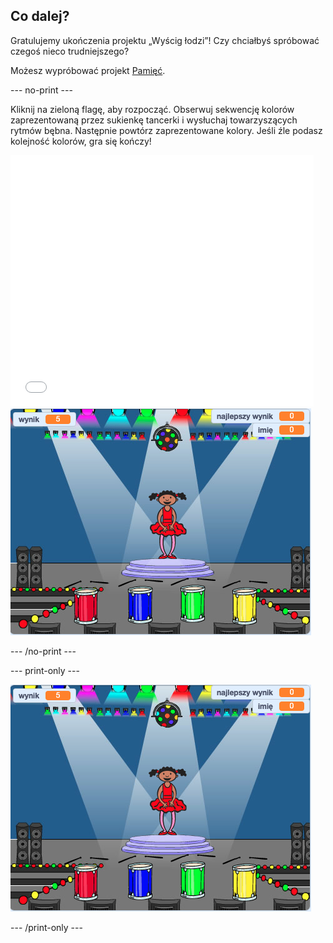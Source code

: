 ## Co dalej?

Gratulujemy ukończenia projektu „Wyścig łodzi”! Czy chciałbyś spróbować czegoś nieco trudniejszego?

Możesz wypróbować projekt [Pamięć](https://projects.raspberrypi.org/en/projects/memory?utm_source=pathway&utm_medium=whatnext&utm_campaign=projects).

\--- no-print \---

Kliknij na zieloną flagę, aby rozpocząć. Obserwuj sekwencję kolorów zaprezentowaną przez sukienkę tancerki i wysłuchaj towarzyszących rytmów bębna. Następnie powtórz zaprezentowane kolory. Jeśli źle podasz kolejność kolorów, gra się kończy!

<div class="scratch-preview">
  <iframe allowtransparency="true" width="485" height="402" src="//scratch.mit.edu/projects/embed/284452634/?autostart=false" frameborder="0" allowfullscreen scrolling="no" mark="crwd-mark"></iframe> <img src="images/memory-screenshot.png" />
</div>

\--- /no-print \---

\--- print-only \---

![zrzut ekranu zakończonej gry](images/memory-screenshot.png)

\--- /print-only \---